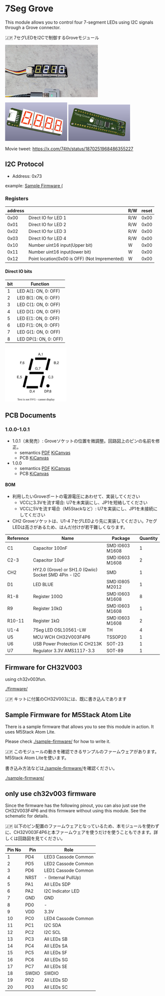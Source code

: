 # 7Seg Grove

This module allows you to control four 7-segment LEDs using I2C signals through a Grove connector.

🇯🇵 7セグLEDをI2Cで制御するGroveモジュール

<img src="photo-1.jpg" width="60%"/>

<img src="3d_render-2.png" width="40%"/> <img src="3d_render-1.png" width="40%"/>

Movie tweet: https://x.com/74th/status/1870251968486355227

## I2C Protocol

- Address: 0x73

example: [Sample Firmware (](./sample-firmware/)

### Registers

| address |                                               | R/W | reset |
| ------- | --------------------------------------------- | --- | ----- |
| 0x00    | Direct IO for LED 1                           | R/W | 0x00  |
| 0x01    | Direct IO for LED 2                           | R/W | 0x00  |
| 0x02    | Direct IO for LED 3                           | R/W | 0x00  |
| 0x03    | Direct IO for LED 4                           | R/W | 0x00  |
| 0x10    | Number uint16 input(Upper bit)                | W   | 0x00  |
| 0x11    | Number uint16 input(lower bit)                | W   | 0x00  |
| 0x12    | Point location(0x00 is OFF) (Not Impremented) | W   | 0x00  |

#### Direct IO bits

| bit | Function              |
| --- | --------------------- |
| 1   | LED A(1: ON, 0: OFF)  |
| 2   | LED B(1: ON, 0: OFF)  |
| 3   | LED C(1: ON, 0: OFF)  |
| 4   | LED D(1: ON, 0: OFF)  |
| 5   | LED E(1: ON, 0: OFF)  |
| 6   | LED F(1: ON, 0: OFF)  |
| 7   | LED G(1: ON, 0: OFF)  |
| 8   | LED DP(1: ON, 0: OFF) |

<img src="7seg_map.drawio.svg" width="200px"/>

## PCB Documents

### 1.0.0-1.0.1

- 1.0.1（未発売）: Groveソケットの位置を微調整。回路図上のピンの名前を修正。
  - semantics [PDF](semantics-1.0.1.pdf) [KiCanvas](https://kicanvas.org/?github=https%3A%2F%2Fgithub.com%2F74th%2F74th-oshw-projects%2Fblob%2F7seg-grove%2F1.0.1%2F74TH-G060-7seg-grove%2F74TH-G060-7seg-grove.kicad_sch)
  - PCB [KiCanvas](https://kicanvas.org/?github=https%3A%2F%2Fgithub.com%2F74th%2F74th-oshw-projects%2Fblob%2F7seg-grove%2F1.0.1%2F74TH-G060-7seg-grove%2F74TH-G060-7seg-grove.kicad_pcb)
- 1.0.0
  - semantics [PDF](semantics-1.0.0.pdf) [KiCanvas](https://kicanvas.org/?github=https%3A%2F%2Fgithub.com%2F74th%2F74th-oshw-projects%2Fblob%2F7seg-grove%2F1.0.0%2F74TH-G060-7seg-grove%2F74TH-G060-7seg-grove.kicad_sch)
  - PCB [KiCanvas](https://kicanvas.org/?github=https%3A%2F%2Fgithub.com%2F74th%2F74th-oshw-projects%2Fblob%2F7seg-grove%2F1.0.0%2F74TH-G060-7seg-grove%2F74TH-G060-7seg-grove.kicad_pcb)

#### BOM

- 利用したいGroveポートの電源電圧にあわせて、実装してください
  - VCCに3.3Vを流す場合: U7を未実装にし、JP1を短絡してください
  - VCCに5Vを流す場合（M5Stackなど）: U7を実装にし、JP1を未接続にしてください
- CH2 Groveソケットは、U1-4 7セグLEDより先に実装してください。7セグLEDは高さがあるため、はんだ付けが若干難しくなります。

| Reference | Name                                                 | Package         | Quantity |
| --------- | ---------------------------------------------------- | --------------- | -------- |
| C1        | Capacitor 100nF                                      | SMD I0603 M1608 | 1        |
| C2-3      | Capacitor 10uF                                       | SMD I0603 M1608 | 2        |
| CH2       | HY2.0 (Grove) or SH1.0 (Qwiic) Socket SMD 4Pin - I2C | SMD             | 1        |
| D1        | LED BLUE                                             | SMD I0805 M2012 | 1        |
| R1-8      | Register 100Ω                                        | SMD I0603 M1608 | 8        |
| R9        | Register 10kΩ                                        | SMD I0603 M1608 | 1        |
| R10-11    | Register 1kΩ                                         | SMD I0603 M1608 | 2        |
| U1-4      | 7Seg LED OSL10561-LW                                 | TH              | 4        |
| U5        | MCU WCH CH32V003F4P6                                 | TSSOP20         | 1        |
| U6        | USB Power Protection IC CH213K                       | SOT-23          | 1        |
| U7        | Regulator 3.3V AMS1117-3.3                           | SOT-89          | 1        |

## Firmware for CH32V003

using ch32v003fun.

[./firmware/](./firmware/)

🇯🇵 キットに付属のCH32V003には、既に書き込んであります

## Sample Firmware for M5Stack Atom Lite

There is a sample firmware that allows you to see this module in action. It uses M5Stack Atom Lite.

Please check [./sample-firmware/](./sample-firmware/) for how to write it.

🇯🇵 このモジュールの動きを確認できるサンプルのファームウェアがあります。 M5Stack Atom Liteを使います。

書き込み方法などは[./sample-firmware/](./sample-firmware/)を確認ください。

[./sample-firmware/](./sample-firmware/)

## only use ch32v003 firmware

Since the firmware has the following pinout, you can also just use the CH32V003F4P6 and this firmware without using this module. See the schematic for details.

🇯🇵 以下のピン配置のファームウェアとなっているため、本モジュールを使わずに、CH32V003F4P6と本ファームウェアを使うだけを使うこともできます。詳しくは回路図を見てください。

| Pin No | Pin   | Role                |
| ------ | ----- | ------------------- |
| 1      | PD4   | LED3 Cassode Common |
| 2      | PD5   | LED2 Cassode Common |
| 3      | PD6   | LED1 Cassode Common |
| 4      | NRST  | - (Internal PullUp) |
| 5      | PA1   | All LEDs SDP        |
| 6      | PA2   | I2C Indicator LED   |
| 7      | GND   | GND                 |
| 8      | PD0   | -                   |
| 9      | VDD   | 3.3V                |
| 10     | PC0   | LED4 Cassode Common |
| 11     | PC1   | I2C SDA             |
| 12     | PC2   | I2C SCL             |
| 13     | PC3   | All LEDs SB         |
| 14     | PC4   | All LEDs SA         |
| 15     | PC5   | All LEDs SF         |
| 16     | PC6   | All LEDs SG         |
| 17     | PC7   | All LEDs SE         |
| 18     | SWDIO | SWDIO               |
| 19     | PD2   | All LEDs SD         |
| 20     | PD3   | All LEDs SC         |
